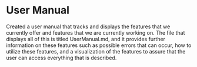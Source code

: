 User Manual
=================
Created a user manual that tracks and displays the features that we currently offer and features that we are currently working on. The file that 
displays all of this is titled UserManual.md, and it provides further information on these features such as possible errors that can occur,
how to utilize these features, and a visualization of the features to assure that the user can access everything that is described.
